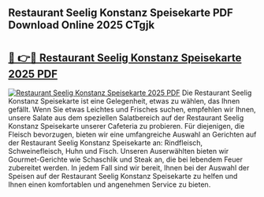 ## Restaurant Seelig Konstanz Speisekarte PDF Download Online 2025 CTgjk

# <h2><a href="http://gca2g2.nevu.top/?p=Restaurant+Seelig+Konstanz+Speisekarte">🔗 👉🔴 Restaurant Seelig Konstanz Speisekarte 2025 PDF</a></h2>

[![Restaurant Seelig Konstanz Speisekarte 2025 PDF](https://i.imgur.com/dBaPXMq.png)](http://gca2g2.nevu.top/?p=Restaurant+Seelig+Konstanz+Speisekarte)
Die Restaurant Seelig Konstanz Speisekarte ist eine Gelegenheit, etwas zu wählen, das Ihnen gefällt. Wenn Sie etwas Leichtes und Frisches suchen, empfehlen wir Ihnen, unsere Salate aus dem speziellen Salatbereich auf der Restaurant Seelig Konstanz Speisekarte unserer Cafeteria zu probieren. Für diejenigen, die Fleisch bevorzugen, bieten wir eine umfangreiche Auswahl an Gerichten auf der Restaurant Seelig Konstanz Speisekarte an: Rindfleisch, Schweinefleisch, Huhn und Fisch. Unseren Auserwählten bieten wir Gourmet-Gerichte wie Schaschlik und Steak an, die bei lebendem Feuer zubereitet werden. In jedem Fall sind wir bereit, Ihnen bei der Auswahl der Speisen auf der Restaurant Seelig Konstanz Speisekarte zu helfen und Ihnen einen komfortablen und angenehmen Service zu bieten.
